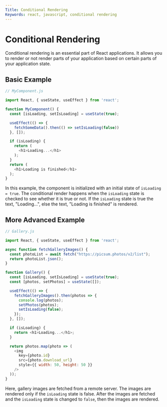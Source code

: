 ```yaml
---
Title: Conditional Rendering
Keywords: react, javascript, conditional rendering
---
```


# Conditional Rendering

Conditional rendering is an essential part of React applications. It allows you to render or not render parts of your application based on certain parts of your application state.


## Basic Example

```js
// MyComponent.js

import React, { useState, useEffect } from 'react';

function MyComponent() {
  const [isLoading, setIsLoading] = useState(true);

  useEffect(() => {
    fetchSomeData().then(() => setIsLoading(false))
  }, []);

  if (isLoading) {
    return (
      <h1>Loading...</h1>
    );
  }
  return (
    <h1>Loading is finished</h1>
  );
}
```

In this example, the component is initialized with an initial state of `isLoading = true`. The conditional render happens when the `isLoading` state is checked to see whether it is true or not.
If the `isLoading` state is true the text, "Loading...", else the text, "Loading is finished" is rendered.

## More Advanced Example

```js
// Gallery.js

import React, { useState, useEffect } from 'react';

async function fetchGalleryImages() {
  const photoList = await fetch("https://picsum.photos/v2/list");
  return photoList.json();
}

function Gallery() {
  const [isLoading, setIsLoading] = useState(true);
  const [photos, setPhotos] = useState([]);

  useEffect(() => {
    fetchGalleryImages().then(photos => {
      console.log(photos);
      setPhotos(photos);
      setIsLoading(false);
    });
  }, []);

  if (isLoading) {
    return <h1>Loading...</h1>;
  }

  return photos.map(photo => (
    <img
      key={photo.id}
      src={photo.download_url}
      style={{ width: 50, height: 50 }}
    />
  ));
}
```

Here, gallery images are fetched from a remote server. The images are rendered only if the `isLoading` state is false. After the images are fetched and the `isLoading` state is changed to `false`, then the images are rendered.
